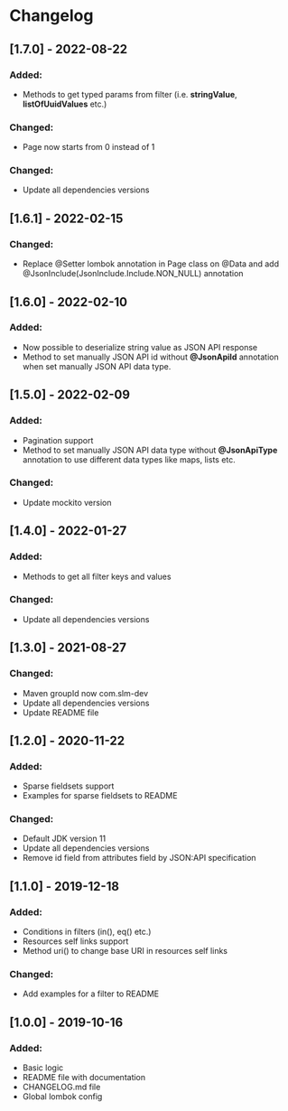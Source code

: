 # Changelog

## [1.7.0] - 2022-08-22
### Added:
  - Methods to get typed params from filter (i.e. **stringValue**, **listOfUuidValues** etc.)
  
### Changed:
  - Page now starts from 0 instead of 1

### Changed:
  - Update all dependencies versions

## [1.6.1] - 2022-02-15
### Changed:
  - Replace @Setter lombok annotation in Page class on @Data and add @JsonInclude(JsonInclude.Include.NON_NULL) annotation

## [1.6.0] - 2022-02-10
### Added:
  - Now possible to deserialize string value as JSON API response
  - Method to set manually JSON API id without **@JsonApiId** annotation when set manually JSON API data type.

## [1.5.0] - 2022-02-09
### Added:
  - Pagination support
  - Method to set manually JSON API data type without **@JsonApiType** annotation to use different data types like maps, lists etc.

### Changed:
  - Update mockito version 

## [1.4.0] - 2022-01-27
### Added:
  - Methods to get all filter keys and values

### Changed:
  - Update all dependencies versions

## [1.3.0] - 2021-08-27
### Changed:
  - Maven groupId now com.slm-dev
  - Update all dependencies versions
  - Update README file

## [1.2.0] - 2020-11-22
### Added:
  - Sparse fieldsets support 
  - Examples for sparse fieldsets to README
  
### Changed:
  - Default JDK version 11
  - Update all dependencies versions
  - Remove id field from attributes field by JSON:API specification

## [1.1.0] - 2019-12-18
### Added:
  - Conditions in filters (in(), eq() etc.)
  - Resources self links support
  - Method uri() to change base URI in resources self links
  
### Changed:
  - Add examples for a filter to README

## [1.0.0] - 2019-10-16
### Added:
  - Basic logic
  - README file with documentation
  - CHANGELOG.md file
  - Global lombok config
